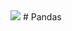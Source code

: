 
<img src="https://raw.githubusercontent.com/donnemartin/data-science-ipython-notebooks/master/images/pandas.png">
# Pandas

